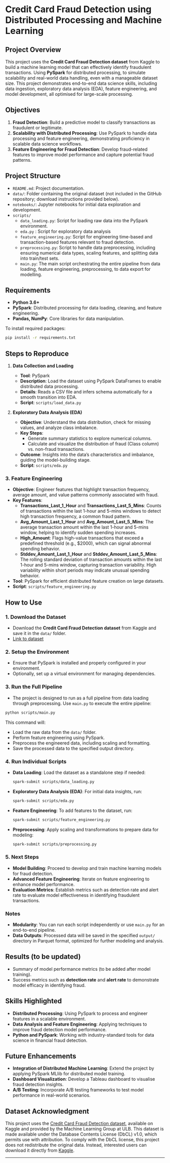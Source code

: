 
# Credit Card Fraud Detection using Distributed Processing and Machine Learning

## Project Overview
This project uses the **Credit Card Fraud Detection dataset** from Kaggle to build a machine learning model that can effectively identify fraudulent transactions. Using **PySpark** for distributed processing, to simulate scalability and real-world data handling, even with a manageable dataset size. This project demonstrates end-to-end data science skills, including data ingestion, exploratory data analysis (EDA), feature engineering, and model development, all optimised for large-scale processing.

## Objectives
1. **Fraud Detection**: Build a predictive model to classify transactions as fraudulent or legitimate.
2. **Scalability with Distributed Processing**: Use PySpark to handle data processing and feature engineering, demonstrating proficiency in scalable data science workflows.
3. **Feature Engineering for Fraud Detection**: Develop fraud-related features to improve model performance and capture potential fraud patterns.

## Project Structure

- `README.md`: Project documentation.
- `data/`: Folder containing the original dataset (not included in the GitHub repository; download instructions provided below).
- `notebooks/`: Jupyter notebooks for initial data exploration and development.
- `scripts/`
  - `data_loading.py`: Script for loading raw data into the PySpark environment.
  - `eda.py` : Script for exploratory data analysis
  - `feature_engineering.py`: Script for engineering time-based and transaction-based features relevant to fraud detection.
  - `preprocessing.py`: Script to handle data preprocessing, including ensuring numerical data types, scaling features, and splitting data into train/test sets.
  - `main.py`: The main script orchestrating the entire pipeline from data loading, feature engineering, preprocessing, to data export for modelling.


## Requirements
- **Python 3.6+**
- **PySpark**: Distributed processing for data loading, cleaning, and feature engineering.
- **Pandas, NumPy**: Core libraries for data manipulation.

To install required packages:
```bash
pip install -r requirements.txt
```

## Steps to Reproduce

1. **Data Collection and Loading**
   - **Tool**: PySpark
   - **Description**: Load the dataset using PySpark DataFrames to enable distributed data processing.
   - **Details**: Reads a CSV file and infers schema automatically for a smooth transition into EDA.
   - **Script**: `scripts/load_data.py`

2. **Exploratory Data Analysis (EDA)**
   - **Objective**: Understand the data distribution, check for missing values, and analyze class imbalance.
   - **Key Steps**:
     - Generate summary statistics to explore numerical columns.
     - Calculate and visualize the distribution of fraud (Class column) vs. non-fraud transactions.
   - **Outcome**: Insights into the data’s characteristics and imbalance, guiding the model-building stage.
   - **Script**: `scripts/eda.py`

### 3. **Feature Engineering**
   - **Objective**: Engineer features that highlight transaction frequency, average amount, and value patterns commonly associated with fraud.
   - **Key Features**:
     - **Transactions_Last_1_Hour** and **Transactions_Last_5_Mins**: Counts of transactions within the last 1-hour and 5-mins windows to detect high transaction frequency, a common fraud pattern.
     - **Avg_Amount_Last_1_Hour** and **Avg_Amount_Last_5_Mins**: The average transaction amount within the last 1-hour and 5-mins window, helping to identify sudden spending increases.
     - **High_Amount**: Flags high-value transactions that exceed a predefined threshold (e.g., $2000), which can signal abnormal spending behavior.
     - **Stddev_Amount_Last_1_Hour** and **Stddev_Amount_Last_5_Mins**: The rolling standard deviation of transaction amounts within the last 1-hour and 5-mins window, capturing transaction variability. High variability within short periods may indicate unusual spending behavior.
   - **Tool**: PySpark for efficient distributed feature creation on large datasets.
   - **Script**: `scripts/feature_engineering.py`


## How to Use

### 1. **Download the Dataset**
   - Download the **Credit Card Fraud Detection dataset** from Kaggle and save it in the `data/` folder.
   - [Link to dataset](https://www.kaggle.com/mlg-ulb/creditcardfraud)

### 2. **Setup the Environment**
   - Ensure that PySpark is installed and properly configured in your environment.
   - Optionally, set up a virtual environment for managing dependencies.

### 3. **Run the Full Pipeline**
   - The project is designed to run as a full pipeline from data loading through preprocessing. Use `main.py` to execute the entire pipeline:
   ```bash
   python scripts/main.py
   ```
   This command will:
   - Load the raw data from the `data/` folder.
   - Perform feature engineering using PySpark.
   - Preprocess the engineered data, including scaling and formatting.
   - Save the processed data to the specified output directory.

### 4. **Run Individual Scripts**
   - **Data Loading**: Load the dataset as a standalone step if needed:
     ```bash
     spark-submit scripts/data_loading.py
     ```
   - **Exploratory Data Analysis (EDA)**: For initial data insights, run:
     ```bash
     spark-submit scripts/eda.py
     ```
   - **Feature Engineering**: To add features to the dataset, run:
     ```bash
     spark-submit scripts/feature_engineering.py
     ```
   - **Preprocessing**: Apply scaling and transformations to prepare data for modeling:
     ```bash
     spark-submit scripts/preprocessing.py
     ```

### 5. **Next Steps**
   - **Model Building**: Proceed to develop and train machine learning models for fraud detection.
   - **Advanced Feature Engineering**: Iterate on feature engineering to enhance model performance.
   - **Evaluation Metrics**: Establish metrics such as detection rate and alert rate to evaluate model effectiveness in identifying fraudulent transactions.

### Notes
   - **Modularity**: You can run each script independently or use `main.py` for an end-to-end pipeline.
   - **Data Outputs**: Processed data will be saved in the specified `output/` directory in Parquet format, optimized for further modeling and analysis.

## Results (to be updated)
- Summary of model performance metrics (to be added after model training).
- Success metrics such as **detection rate** and **alert rate** to demonstrate model efficacy in identifying fraud.

## Skills Highlighted
- **Distributed Processing**: Using PySpark to process and engineer features in a scalable environment.
- **Data Analysis and Feature Engineering**: Applying techniques to improve fraud detection model performance.
- **Python and PySpark**: Working with industry-standard tools for data science in financial fraud detection.

## Future Enhancements
- **Integration of Distributed Machine Learning**: Extend the project by applying PySpark MLlib for distributed model training.
- **Dashboard Visualization**: Develop a Tableau dashboard to visualise fraud detection insights.
- **A/B Testing**: Incorporate A/B testing frameworks to test model performance in real-world scenarios.

## Dataset Acknowledgment
This project uses the [Credit Card Fraud Detection dataset](https://www.kaggle.com/datasets/mlg-ulb/creditcardfraud), available on Kaggle and provided by the Machine Learning Group at ULB. This dataset is made available under the Database Contents License (DbCL) v1.0, which permits use with attribution.
To comply with the DbCL license, this project does not redistribute the original data. Instead, interested users can download it directly from [Kaggle](https://www.kaggle.com/datasets/mlg-ulb/creditcardfraud).

---
